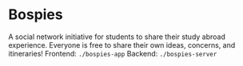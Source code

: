 # Bospies
A social network initiative for students to share their study abroad experience. Everyone is free to share their own ideas, concerns, and itineraries! 
Frontend: `./bospies-app`
Backend: `./bospies-server`
